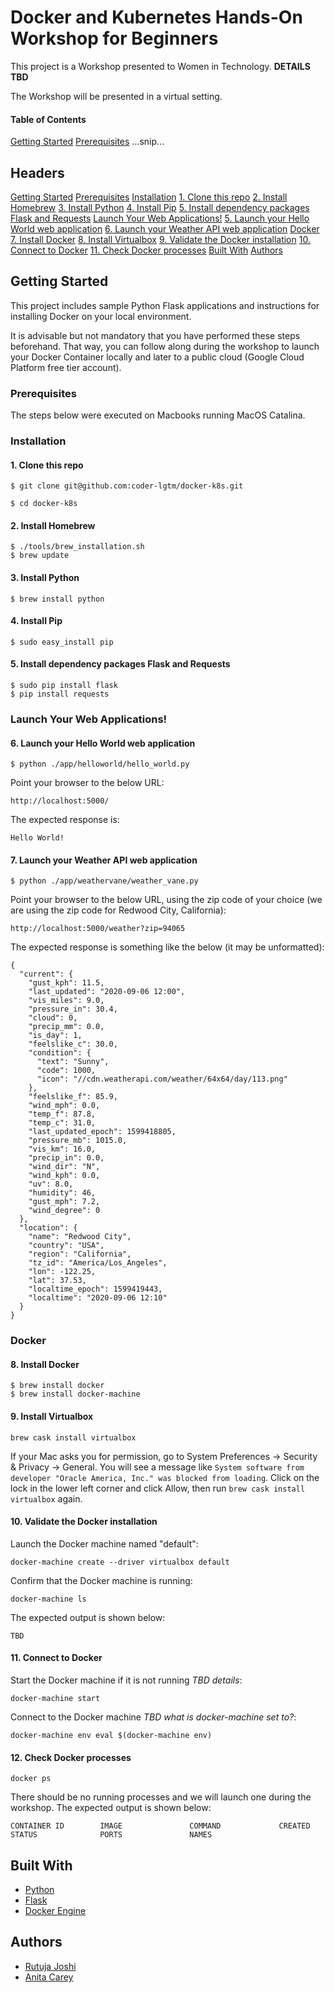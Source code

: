 # Docker and Kubernetes Hands-On Workshop for Beginners

This project is a Workshop presented to Women in Technology. **DETAILS TBD**

The Workshop will be presented in a virtual setting.

#### Table of Contents  
[Getting Started]()
[Prerequisites]()
...snip...    
<a name="headers"/>
## Headers

[Getting Started](https://github.com/coder-lgtm/docker-k8s#getting-started)
[Prerequisites](https://github.com/coder-lgtm/docker-k8s#prerequisites)
[Installation](https://github.com/coder-lgtm/docker-k8s#installation)
[1. Clone this repo](https://github.com/coder-lgtm/docker-k8s#1-clone-this-repo)
[2. Install Homebrew](https://github.com/coder-lgtm/docker-k8s#2-install-homebrew)
[3. Install Python](https://github.com/coder-lgtm/docker-k8s#3-install-python)
[4. Install Pip](https://github.com/coder-lgtm/docker-k8s#4-install-pip)
[5. Install dependency packages Flask and Requests](https://github.com/coder-lgtm/docker-k8s#5-install-dependency-packages-flask-and-requests)
[Launch Your Web Applications!](https://github.com/coder-lgtm/docker-k8s#launch-your-web-applications)
[5. Launch your Hello World web application](https://github.com/coder-lgtm/docker-k8s#4-install-pip)
[6. Launch your Weather API web application](https://github.com/coder-lgtm/docker-k8s#4-install-pip)
[Docker](https://github.com/coder-lgtm/docker-k8s#4-install-pip)
[7. Install Docker](https://github.com/coder-lgtm/docker-k8s#4-install-pip)
[8. Install Virtualbox](https://github.com/coder-lgtm/docker-k8s#4-install-pip)
[9. Validate the Docker installation](https://github.com/coder-lgtm/docker-k8s#4-install-pip)
[10. Connect to Docker](https://github.com/coder-lgtm/docker-k8s#4-install-pip)
[11. Check Docker processes](https://github.com/coder-lgtm/docker-k8s#4-install-pip)
[Built With](https://github.com/coder-lgtm/docker-k8s#4-install-pip)
[Authors](https://github.com/coder-lgtm/docker-k8s#4-install-pip)


## Getting Started

This project includes sample Python Flask applications and instructions for installing Docker on your local environment.

It is advisable but not mandatory that you have performed these steps beforehand. That way, you can follow along during the workshop to launch your Docker Container locally and later to a public cloud (Google Cloud Platform free tier account).

### Prerequisites

The steps below were executed on Macbooks running MacOS Catalina.


### Installation

#### 1. Clone this repo
```
$ git clone git@github.com:coder-lgtm/docker-k8s.git
```
```
$ cd docker-k8s
```

#### 2. Install Homebrew
```
$ ./tools/brew_installation.sh
$ brew update
```

#### 3. Install Python
```
$ brew install python
```

#### 4. Install Pip
```
$ sudo easy_install pip
```

#### 5. Install dependency packages Flask and Requests
```
$ sudo pip install flask
$ pip install requests
```

### Launch Your Web Applications!

#### 6. Launch your Hello World web application
```
$ python ./app/helloworld/hello_world.py 
```

Point your browser to the below URL:
```
http://localhost:5000/
```

The expected response is:
```
Hello World!
```

#### 7. Launch your Weather API web application
```
$ python ./app/weathervane/weather_vane.py
```

Point your browser to the below URL, using the zip code of your choice (we are using the zip code for Redwood City, California):
```
http://localhost:5000/weather?zip=94065
```

The expected response is something like the below (it may be unformatted):
```
{
  "current": {
    "gust_kph": 11.5, 
    "last_updated": "2020-09-06 12:00", 
    "vis_miles": 9.0, 
    "pressure_in": 30.4, 
    "cloud": 0, 
    "precip_mm": 0.0, 
    "is_day": 1, 
    "feelslike_c": 30.0, 
    "condition": {
      "text": "Sunny", 
      "code": 1000, 
      "icon": "//cdn.weatherapi.com/weather/64x64/day/113.png"
    }, 
    "feelslike_f": 85.9, 
    "wind_mph": 0.0, 
    "temp_f": 87.8, 
    "temp_c": 31.0, 
    "last_updated_epoch": 1599418805, 
    "pressure_mb": 1015.0, 
    "vis_km": 16.0, 
    "precip_in": 0.0, 
    "wind_dir": "N", 
    "wind_kph": 0.0, 
    "uv": 8.0, 
    "humidity": 46, 
    "gust_mph": 7.2, 
    "wind_degree": 0
  }, 
  "location": {
    "name": "Redwood City", 
    "country": "USA", 
    "region": "California", 
    "tz_id": "America/Los_Angeles", 
    "lon": -122.25, 
    "lat": 37.53, 
    "localtime_epoch": 1599419443, 
    "localtime": "2020-09-06 12:10"
  }
}
```

### Docker 

#### 8. Install Docker

```
$ brew install docker
$ brew install docker-machine
```

#### 9. Install Virtualbox
```
brew cask install virtualbox
```

If your Mac asks you for permission, go to System Preferences -> Security & Privacy -> General. You will see a message like `System software from developer "Oracle America, Inc." was blocked from loading`. Click on the lock in the lower left corner and click Allow, then run `brew cask install virtualbox` again.

#### 10. Validate the Docker installation
Launch the Docker machine named "default":
```
docker-machine create --driver virtualbox default
```

Confirm that the Docker machine is running:
```
docker-machine ls 
```

The expected output is shown below:
```
TBD
```

#### 11. Connect to Docker

Start the Docker machine if it is not running *TBD details*:
```
docker-machine start
```

Connect to the Docker machine *TBD what is docker-machine set to?*:
```
docker-machine env eval $(docker-machine env)
```

#### 12. Check Docker processes
```
docker ps
```

There should be no running processes and we will launch one during the workshop. The expected output is shown below:
```
CONTAINER ID        IMAGE               COMMAND             CREATED             STATUS              PORTS               NAMES
```




## Built With

* [Python](https://www.python.org/)
* [Flask](https://flask.palletsprojects.com/en/1.1.x/)
* [Docker Engine](https://docs.docker.com/engine/)

## Authors

* [Rutuja Joshi](https://www.linkedin.com/in/rutuja/)
* [Anita Carey](https://www.linkedin.com/in/anitacarey/)




